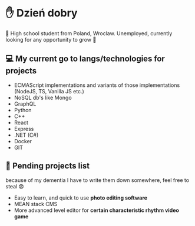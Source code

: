 
# ✋ Dzień dobry  
💼 High school student from Poland, Wroclaw. 
Unemployed, currently looking for any opportunity to grow 👀

## 💻 My current go to langs/technologies for projects 
-	ECMAScript implementations and variants of those implementations (NodeJS, TS, Vanilla JS etc.) 
-	NoSQL db's like Mongo 
-	GraphQL
-	Python 
-	C++ 
-	React
-	Express
-	.NET (C#)
-	Docker
-	GIT


## 😬 Pending projects list 
because of my dementia I have to write them down somewhere, feel free to steal 😨
- Easy to learn, and quick to use **photo editing software**
- MEAN stack CMS
- More advanced level editor for **certain characteristic rhythm video game**
